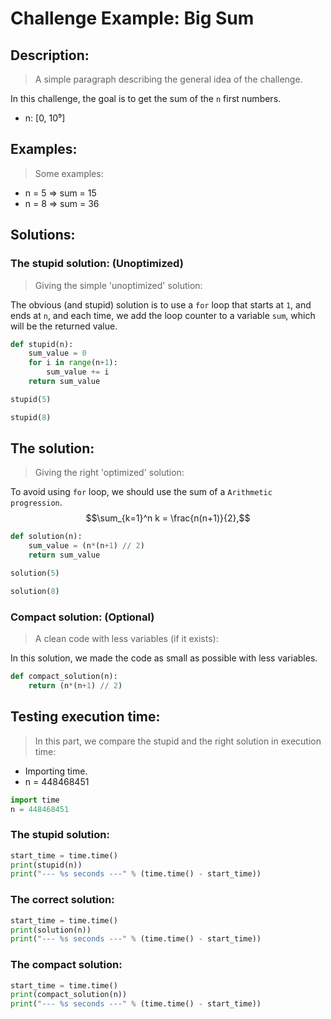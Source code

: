 # Challenge Example: Big Sum
## Description:
> A simple paragraph describing the general idea of the challenge.

In this challenge, the goal is to get the sum of the `n` first numbers.

-   n: \[0, 10⁹\]
## Examples:
> Some examples:

-   n = 5 =\> sum = 15
-   n = 8 =\> sum = 36
## Solutions:
### The stupid solution: (Unoptimized)
> Giving the simple \'unoptimized\' solution:

The obvious (and stupid) solution is to use a `for` loop that starts at
`1`, and ends at `n`, and each time, we add the loop counter to a
variable `sum`, which will be the returned value.

``` python
def stupid(n):
    sum_value = 0
    for i in range(n+1):
        sum_value += i
    return sum_value
```

``` python
stupid(5)
```

``` python
stupid(8)
```

## The solution:
> Giving the right \'optimized\' solution:

To avoid using `for` loop, we should use the sum of a
`Arithmetic progression`.
$$\sum_{k=1}^n k = \frac{n(n+1)}{2},$$

``` python
def solution(n):
    sum_value = (n*(n+1) // 2)
    return sum_value
```

``` python
solution(5)
```

``` python
solution(8)
```

### Compact solution: (Optional)

> A clean code with less variables (if it exists):

In this solution, we made the code as small as possible with less
variables.

``` python
def compact_solution(n):
    return (n*(n+1) // 2)
```

## Testing execution time:

> In this part, we compare the stupid and the right solution in
> execution time:

-   Importing time.
-   n = 448468451

``` python
import time
n = 448468451
```

### The stupid solution:

``` python
start_time = time.time()
print(stupid(n))
print("--- %s seconds ---" % (time.time() - start_time))
```


### The correct solution:

``` python
start_time = time.time()
print(solution(n))
print("--- %s seconds ---" % (time.time() - start_time))
```


### The compact solution:

``` python
start_time = time.time()
print(compact_solution(n))
print("--- %s seconds ---" % (time.time() - start_time))
```

